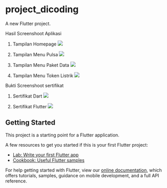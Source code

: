# project_dicoding
A new Flutter project.

Hasil Screenshoot Aplikasi
1) Tampilan Homepage
![](image/Homepage.jpg)

2) Tampilan Menu Pulsa
![](image/MenuPulsa.jpg)

3) Tampilan Menu Paket Data
![](image/MenuPaketData.jpg)

4) Tampilan Menu Token Listrik
![](image/MenutokenListrik.jpg)

Bukti Screenshoot sertifikat
1) Sertifikat Dart
![](image/SertifikatDart.jpg)

2) Sertifikat Flutter
![](image/SertifikatFlutter.jpg)

## Getting Started

This project is a starting point for a Flutter application.

A few resources to get you started if this is your first Flutter project:

- [Lab: Write your first Flutter app](https://flutter.dev/docs/get-started/codelab)
- [Cookbook: Useful Flutter samples](https://flutter.dev/docs/cookbook)

For help getting started with Flutter, view our
[online documentation](https://flutter.dev/docs), which offers tutorials,
samples, guidance on mobile development, and a full API reference.
